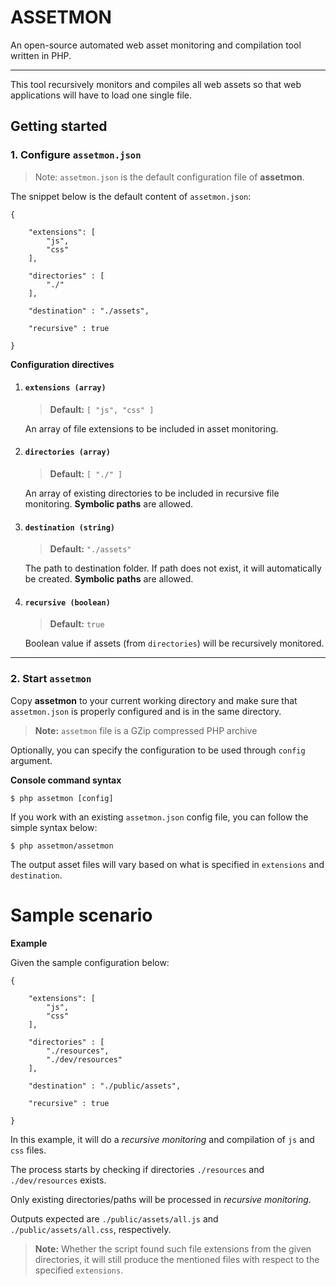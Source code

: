 # ASSETMON #

An open-source automated web asset monitoring and compilation tool written in PHP.

----------

This tool recursively monitors and compiles all web assets so that web applications will have to load one single file.



## Getting started ##

### 1. Configure `assetmon.json` ###

> Note: `assetmon.json` is the default configuration file of **assetmon**.


The snippet below is the default content of `assetmon.json`:

	{
	    
	    "extensions": [
	        "js",
	        "css"
	    ],
	    
	    "directories" : [
	        "./"
	    ],
	    
	    "destination" : "./assets",
	    
	    "recursive" : true
	    
	}

**Configuration directives**

1. #### `extensions (array)` ####

	> **Default:** `[ "js", "css" ]`
	
	An array of file extensions to be included in asset monitoring.


2. #### `directories (array)` ####

	> **Default:** `[ "./" ]`
	
	An array of existing directories to be included in recursive file monitoring.
	**Symbolic paths** are allowed.


3. #### `destination (string)` ####

	> **Default:** `"./assets"`

	The path to destination folder. If path does not exist, it will automatically be created.
	**Symbolic paths** are allowed.


4. #### `recursive (boolean)` ####

	> **Default:** `true`

	Boolean value if assets (from `directories`) will be recursively monitored.

----------

### 2. Start `assetmon` ###

Copy **assetmon** to your current working directory and make sure that `assetmon.json` is properly configured and is in the same directory.

> **Note:** `assetmon` file is a GZip compressed PHP archive

Optionally, you can specify the configuration to be used through `config` argument.

**Console command syntax**
	
	$ php assetmon [config]


If you work with an existing `assetmon.json` config file, you can follow the simple syntax below:

    $ php assetmon/assetmon

The output asset files will vary based on what is specified in `extensions` and `destination`.

# Sample scenario #

**Example**

Given the sample configuration below:

	{
	    
	    "extensions": [
	        "js",
	        "css"
	    ],
	    
	    "directories" : [
	        "./resources",
			"./dev/resources"
	    ],
	    
	    "destination" : "./public/assets",
	    
	    "recursive" : true
	    
	}

In this example, it will do a *recursive monitoring* and compilation of `js` and `css` files.

The process starts by checking if directories `./resources` and `./dev/resources` exists.

Only existing directories/paths will be processed in *recursive monitoring*.

Outputs expected are `./public/assets/all.js` and `./public/assets/all.css`, respectively.

> **Note:** Whether the script found such file extensions from the given directories, it will still produce the mentioned files with respect to the specified `extensions`.